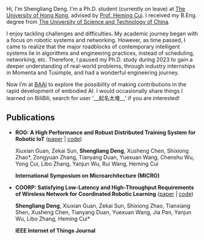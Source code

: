 Hi, I'm Shengliang Deng.
I'm a Ph.D. student (currently on leave) at [The University of Hong Kong](https://www.hku.hk/), advised by [Prof. Heming Cui](https://www.cs.hku.hk/~heming).
I received my B.Eng. degree from [The University of Science and Technology of China](https://en.ustc.edu.cn/).

I enjoy tackling challenges and difficulties.
My academic journey began with a focus on robotic systems and networking. However, as time passed, I came to realize that the major roadblocks of contemporary intelligent systems lie in algorithms and engineering practices, instead of scheduling, networking, etc.
Therefore, I paused my Ph.D. study during 2023 to gain a deeper understanding of real-world problems, through industry internships in Momenta and Tusimple, and had a wonderful engineering journey.

Now I’m at [BAAI](https://www.baai.ac.cn/) to explore the possibility of making contributions in the rapid development of embodied AI. I would occasionally share things I learned on BiliBili, search for user '\_\_起名太难\_\_' if you are interested!

## Publications

* **ROG: A High Performance and Robust Distributed Training System for Robotic IoT** ([paper](https://ieeexplore.ieee.org/document/9923782) \| [code](https://github.com/hku-systems/ROG))

  Xiuxian Guan, Zekai Sun, **Shengliang Deng**, Xusheng Chen, Shixiong Zhao*, Zongyuan Zhang, Tianyang Duan, Yuexuan Wang, Chenshu Wu, Yong Cui, Libo Zhang, Yanjun Wu, Rui Wang, Heming Cui

  **International Symposium on Microarchitecture (MICRO)**

* **COORP: Satisfying Low-Latency and High-Throughput Requirements of Wireless Network for Coordinated Robotic Learning** ([paper](https://ieeexplore.ieee.org/abstract/document/9670456) \| [code](https://github.com/hku-systems/Coorp.git))

  **Shengliang Deng**, Xiuxian Guan, Zekai Sun, Shixiong Zhao, Tianxiang Shen, Xusheng Chen, Tianyang Duan, Yuexuan Wang, Jia Pan, Yanjun Wu, Libo Zhang, Heming Cui*

  **IEEE Internet of Things Journal**
